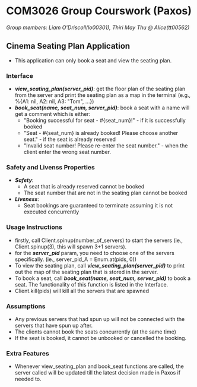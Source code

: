 # COM3026 Group Courswork (Paxos)

 *Group members: Liam O'Driscoll(lo00301), Thiri May Thu @ Alice(tt00562)*

## **Cinema Seating Plan Application**
- This application can only book a seat and view the seating plan.

### **Interface**

* ***view_seating_plan(server_pid)***: get the floor plan of the seating plan from the server and print the seating plan as a map in the terminal (e.g., %{A1: nil, A2: nil, A3: "Tom", ...})
* ***book_seat(name, seat_num, server_pid)***: book a seat with a name will get a comment which is either:
    * "Booking successful for seat - #{seat_num}!" -  if it is successfully booked
    * "Seat - #{seat_num} is already booked! Please choose another seat." - if the seat is already reserved
    * "Invalid seat number! Please re-enter the seat number." - when the client enter the wrong seat number.

### **Safety and Livenss Properties**

- ***Safety***:
    - A seat that is already reserved cannot be booked
    - The seat number that are not in the seating plan cannot be booked
- ***Liveness***: 
    - Seat bookings are guaranteed to terminate assuming it is not executed concurrently


### **Usage Instructions**

- firstly, call Client.spinup(number_of_servers) to start the servers (ie., Client.spinup(3), this will spawn 3+1 servers).
- for the ***server_pid*** param, you need to choose one of the servers specifically. (ie., server_pid_A = Enum.at(pids, 0))
- To view the seating plan, call ***view_seating_plan(server_pid)*** to print out the map of the seating plan that is stored in the server.
- To book a seat, call ***book_seat(name, seat_num, server_pid)*** to book a seat. The functionality of this function is listed in the Interface.
- Client.kill(pids) will kill all the servers that are spawned


### **Assumptions**

- Any previous servers that had spun up will not be connected with the servers that have spun up after.
- The clients cannot book the seats concurrently (at the same time)
- If the seat is booked, it cannot be unbooked or cancelled the booking.

### **Extra Features**

- Whenever view_seating_plan and book_seat functions are called, the server called will be updated till the latest decision made in Paxos if needed to. 


